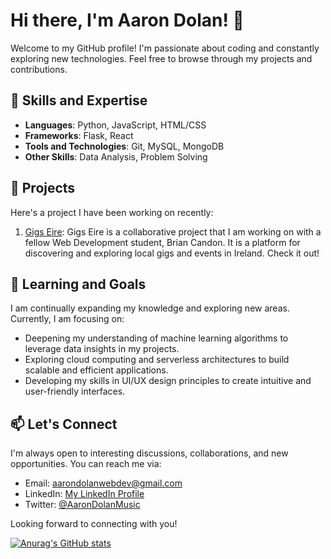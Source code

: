 # Hi there, I'm Aaron Dolan! 👋

Welcome to my GitHub profile! I'm passionate about coding and constantly exploring new technologies. Feel free to browse through my projects and contributions.

## 🚀 Skills and Expertise

- **Languages**: Python, JavaScript, HTML/CSS
- **Frameworks**: Flask, React
- **Tools and Technologies**: Git, MySQL, MongoDB
- **Other Skills**: Data Analysis, Problem Solving

## 💼 Projects

Here's a project I have been working on recently:

1. [Gigs Eire](https://aaron-dolan.github.io/Gigs-Eire/index.html): Gigs Eire is a collaborative project that I am working on with a fellow Web Development student, Brian Candon. It is a platform for discovering and exploring local gigs and events in Ireland. Check it out!

## 🌱 Learning and Goals

I am continually expanding my knowledge and exploring new areas. Currently, I am focusing on:

- Deepening my understanding of machine learning algorithms to leverage data insights in my projects.
- Exploring cloud computing and serverless architectures to build scalable and efficient applications.
- Developing my skills in UI/UX design principles to create intuitive and user-friendly interfaces.

## 📫 Let's Connect

I'm always open to interesting discussions, collaborations, and new opportunities. You can reach me via:

- Email: [aarondolanwebdev@gmail.com](mailto:aarondolanwebdev@gmail.com)
- LinkedIn: [My LinkedIn Profile](https://www.linkedin.com/in/aaron-dolan-463562237/)
- Twitter: [@AaronDolanMusic](https://twitter.com/AaronDolanMusic)

Looking forward to connecting with you!

[![Anurag's GitHub stats](https://github-readme-stats.vercel.app/api?username=aaron-dolan)](https://github.com/aaron-dolan/github-readme-stats)
